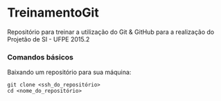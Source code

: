 # TreinamentoGit

Repositório para treinar a utilização do Git & GitHub para a realização do Projetão de SI - UFPE 2015.2

### Comandos básicos

Baixando um repositório para sua máquina:

```
git clone <ssh_do_repositório>
cd <nome_do_repositório>
```
